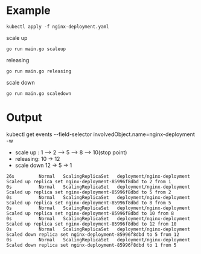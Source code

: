 # Example

```shell
kubectl apply -f nginx-deployment.yaml
```

scale up
```shell
go run main.go scaleup 
```

releasing
```shell
go run main.go releasing
```

scale down
```shell
go run main.go scaledown
```

# Output
kubectl get events --field-selector involvedObject.name=nginx-deployment -w
* scale up : 1 --> 2 --> 5 --> 8 --> 10(stop point)
* releasing: 10 -> 12
* scale down 12 -> 5 -> 1

```shell
26s         Normal   ScalingReplicaSet   deployment/nginx-deployment   Scaled up replica set nginx-deployment-85996f8dbd to 2 from 1
0s          Normal   ScalingReplicaSet   deployment/nginx-deployment   Scaled up replica set nginx-deployment-85996f8dbd to 5 from 2
0s          Normal   ScalingReplicaSet   deployment/nginx-deployment   Scaled up replica set nginx-deployment-85996f8dbd to 8 from 5
0s          Normal   ScalingReplicaSet   deployment/nginx-deployment   Scaled up replica set nginx-deployment-85996f8dbd to 10 from 8
0s          Normal   ScalingReplicaSet   deployment/nginx-deployment   Scaled up replica set nginx-deployment-85996f8dbd to 12 from 10
0s          Normal   ScalingReplicaSet   deployment/nginx-deployment   Scaled down replica set nginx-deployment-85996f8dbd to 5 from 12
0s          Normal   ScalingReplicaSet   deployment/nginx-deployment   Scaled down replica set nginx-deployment-85996f8dbd to 1 from 5
```